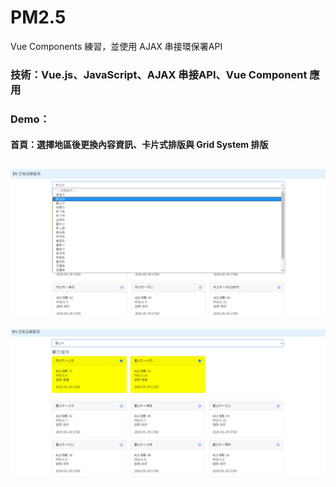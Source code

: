 # PM2.5
Vue Components 練習，並使用 AJAX 串接環保署API
### 技術：Vue.js、JavaScript、AJAX 串接API、Vue Component 應用
### Demo：
#### 首頁：選擇地區後更換內容資訊、卡片式排版與 Grid System 排版
![readme01](https://github.com/IanSu0630/PM2.5/blob/master/readme_img/readme01.png)
---
![readme02](https://github.com/IanSu0630/PM2.5/blob/master/readme_img/readme02.png)
